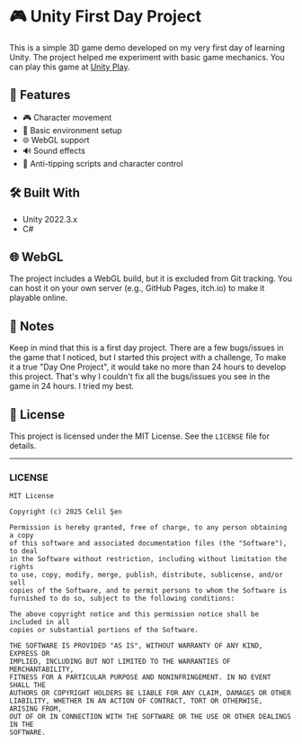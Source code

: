 # 🎮 Unity First Day Project

This is a simple 3D game demo developed on my very first day of learning Unity. The project helped me experiment with basic game mechanics.
You can play this game at [Unity Play](https://play.unity.com/en/games/3b919a66-e38c-42c4-b7dd-69d7268f83c8/webgl-builds). 

## 🚀 Features

- 🎮 Character movement
- 🌲 Basic environment setup
- 🌐 WebGL support
- 🔊 Sound effects
- 🧍 Anti-tipping scripts and character control

## 🛠️ Built With

- Unity 2022.3.x
- C#

## 🌐 WebGL

The project includes a WebGL build, but it is excluded from Git tracking. You can host it on your own server (e.g., GitHub Pages, itch.io) to make it playable online.

## 📝 Notes
Keep in mind that this is a first day project. 
There are a few bugs/issues in the game that I noticed, but I started this project with a challenge,
To make it a true "Day One Project", it would take no more than 24 hours to develop this project. 
That's why I couldn't fix all the bugs/issues you see in the game in 24 hours. I tried my best.


## 📄 License

This project is licensed under the MIT License. See the `LICENSE` file for details.

---

### LICENSE

```text
MIT License

Copyright (c) 2025 Celil Şen

Permission is hereby granted, free of charge, to any person obtaining a copy
of this software and associated documentation files (the "Software"), to deal
in the Software without restriction, including without limitation the rights
to use, copy, modify, merge, publish, distribute, sublicense, and/or sell
copies of the Software, and to permit persons to whom the Software is
furnished to do so, subject to the following conditions:

The above copyright notice and this permission notice shall be included in all
copies or substantial portions of the Software.

THE SOFTWARE IS PROVIDED "AS IS", WITHOUT WARRANTY OF ANY KIND, EXPRESS OR
IMPLIED, INCLUDING BUT NOT LIMITED TO THE WARRANTIES OF MERCHANTABILITY,
FITNESS FOR A PARTICULAR PURPOSE AND NONINFRINGEMENT. IN NO EVENT SHALL THE
AUTHORS OR COPYRIGHT HOLDERS BE LIABLE FOR ANY CLAIM, DAMAGES OR OTHER
LIABILITY, WHETHER IN AN ACTION OF CONTRACT, TORT OR OTHERWISE, ARISING FROM,
OUT OF OR IN CONNECTION WITH THE SOFTWARE OR THE USE OR OTHER DEALINGS IN THE
SOFTWARE.
```

